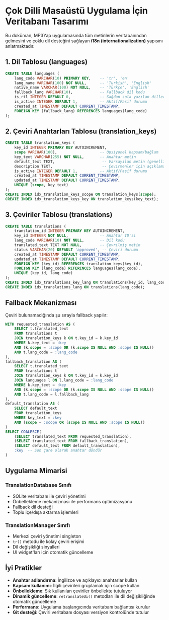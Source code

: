# Çok Dilli Masaüstü Uygulama İçin Veritabanı Tasarımı

Bu doküman, MP3Yap uygulamasında tüm metinlerin veritabanından
gelmesini ve çoklu dil desteğini sağlayan **i18n
(internationalization)** yapısını anlatmaktadır.

## 1. Dil Tablosu (languages)

``` sql
CREATE TABLE languages (
    lang_code VARCHAR(10) PRIMARY KEY,    -- 'tr', 'en'
    lang_name VARCHAR(100) NOT NULL,      -- 'Turkish', 'English'
    native_name VARCHAR(100) NOT NULL,    -- 'Türkçe', 'English'
    fallback_lang VARCHAR(10),            -- Fallback dil kodu
    is_rtl INTEGER DEFAULT 0,             -- Sağdan sola yazılan diller için
    is_active INTEGER DEFAULT 1,          -- Aktif/Pasif durumu
    created_at TIMESTAMP DEFAULT CURRENT_TIMESTAMP,
    FOREIGN KEY (fallback_lang) REFERENCES languages(lang_code)
);
```

## 2. Çeviri Anahtarları Tablosu (translation_keys)

``` sql
CREATE TABLE translation_keys (
    key_id INTEGER PRIMARY KEY AUTOINCREMENT,
    scope VARCHAR(100),                   -- Opsiyonel kapsam/bağlam
    key_text VARCHAR(255) NOT NULL,       -- Anahtar metin
    default_text TEXT,                     -- Varsayılan metin (genellikle İngilizce)
    description TEXT,                      -- Çevirmenler için açıklama
    is_active INTEGER DEFAULT 1,          -- Aktif/Pasif durumu
    created_at TIMESTAMP DEFAULT CURRENT_TIMESTAMP,
    updated_at TIMESTAMP DEFAULT CURRENT_TIMESTAMP,
    UNIQUE (scope, key_text)
);
CREATE INDEX idx_translation_keys_scope ON translation_keys(scope);
CREATE INDEX idx_translation_keys_key ON translation_keys(key_text);
```

## 3. Çeviriler Tablosu (translations)

``` sql
CREATE TABLE translations (
    translation_id INTEGER PRIMARY KEY AUTOINCREMENT,
    key_id INTEGER NOT NULL,              -- Anahtar ID'si
    lang_code VARCHAR(10) NOT NULL,       -- Dil kodu
    translated_text TEXT NOT NULL,        -- Çevrilmiş metin
    status VARCHAR(20) DEFAULT 'approved', -- Çeviri durumu
    created_at TIMESTAMP DEFAULT CURRENT_TIMESTAMP,
    updated_at TIMESTAMP DEFAULT CURRENT_TIMESTAMP,
    FOREIGN KEY (key_id) REFERENCES translation_keys(key_id),
    FOREIGN KEY (lang_code) REFERENCES languages(lang_code),
    UNIQUE (key_id, lang_code)
);
CREATE INDEX idx_translations_key_lang ON translations(key_id, lang_code);
CREATE INDEX idx_translations_lang ON translations(lang_code);
```

## Fallback Mekanizması

Çeviri bulunamadığında şu sırayla fallback yapılır:

``` sql
WITH requested_translation AS (
    SELECT t.translated_text
    FROM translations t
    JOIN translation_keys k ON t.key_id = k.key_id
    WHERE k.key_text = :key 
    AND (k.scope = :scope OR (k.scope IS NULL AND :scope IS NULL))
    AND t.lang_code = :lang_code
),
fallback_translation AS (
    SELECT t.translated_text
    FROM translations t
    JOIN translation_keys k ON t.key_id = k.key_id
    JOIN languages l ON l.lang_code = :lang_code
    WHERE k.key_text = :key
    AND (k.scope = :scope OR (k.scope IS NULL AND :scope IS NULL))
    AND t.lang_code = l.fallback_lang
),
default_translation AS (
    SELECT default_text
    FROM translation_keys
    WHERE key_text = :key
    AND (scope = :scope OR (scope IS NULL AND :scope IS NULL))
)
SELECT COALESCE(
    (SELECT translated_text FROM requested_translation),
    (SELECT translated_text FROM fallback_translation),
    (SELECT default_text FROM default_translation),
    :key  -- Son çare olarak anahtar döndür
)
```

## Uygulama Mimarisi

### TranslationDatabase Sınıfı
- SQLite veritabanı ile çeviri yönetimi
- Önbellekleme mekanizması ile performans optimizasyonu
- Fallback dil desteği
- Toplu içe/dışa aktarma işlemleri

### TranslationManager Sınıfı
- Merkezi çeviri yönetimi singleton
- `tr()` metodu ile kolay çeviri erişimi
- Dil değişikliği sinyalleri
- UI widget'ları için otomatik güncelleme

## İyi Pratikler

- **Anahtar adlandırma**: İngilizce ve açıklayıcı anahtarlar kullan
- **Kapsam kullanımı**: İlgili çevirileri gruplamak için scope kullan
- **Önbellekleme**: Sık kullanılan çeviriler önbellekte tutuluyor
- **Dinamik güncelleme**: `retranslateUi()` metodları ile dil değişikliğinde otomatik güncelleme
- **Performans**: Uygulama başlangıcında veritabanı bağlantısı kurulur
- **Git desteği**: Çeviri veritabanı dosyası versiyon kontrolünde tutulur
